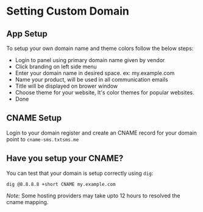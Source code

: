 # Setting Custom Domain

## App Setup
To setup your own domain name and theme colors follow the below steps: 

- Login to panel using primary domain name given by vendor
- Click branding on left side menu
- Enter your domain name in desired space. ex: my.example.com
- Name your product, will be used in all communication emails
- Title will be displayed on brower window
- Choose theme for your website, It's color themes for popular websites.
- Done

## CNAME Setup

Login to your domain register and create an CNAME record for your domain point to `cname-sms.txtsms.me`

## Have you setup your CNAME?

You can test that your domain is setup correctly using `dig`:

```shell
dig @8.8.8.8 +short CNAME my.example.com
```

*Note:* Some hosting providers may take upto 12 hours to resolved the cname mapping.
